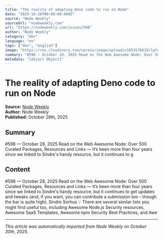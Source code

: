 ```yaml
---
title: "The reality of adapting Deno code to run on Node"
date: "2025-10-28T00:00:00.000Z"
source: "Node Weekly"
sourceUrl: "nodeweekly.com"
url: "https://nodeweekly.com/issues/598"
author: "Node Weekly"
category: "dev"
language: "en"
tags: ["dev", "english"]
image: "https://res.cloudinary.com/cpress/image/upload/v1653576619/lgfqinzbdqttwmhvljxb.png"
summary: "#​598 — October 28, 2025 Read on the Web Awesome Node: Over 500 Curated Packages, Resources and Links — It’s been more than four years since we linked to Sindre's handy resource, but it continues to g"
metadata: "[object Object]"
---
```


# The reality of adapting Deno code to run on Node

**Source:** [Node Weekly](https://nodeweekly.com/issues/598)  
**Author:** Node Weekly  
**Published:** October 28th, 2025  

## Summary

#​598 — October 28, 2025 Read on the Web Awesome Node: Over 500 Curated Packages, Resources and Links — It’s been more than four years since we linked to Sindre's handy resource, but it continues to g

## Content

#​598 — October 28, 2025 Read on the Web Awesome Node: Over 500 Curated Packages, Resources and Links — It’s been more than four years since we linked to Sindre's handy resource, but it continues to get updates and tweaks (and, if you want, you can contribute a submission too – though the bar is quite high). Sindre Sorhus 💡 There are several similar lists you might find useful too, including Awesome Node.js Security resources, Awesome SaaS Templates, Awesome npm Security Best Practices, and Awe

---

*This article was automatically imported from Node Weekly on October 30th, 2025.*
